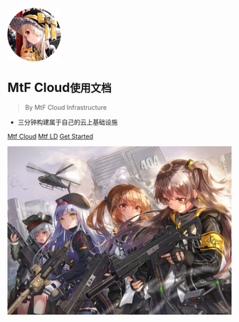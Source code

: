 <!-- _coverpage.md -->

![logo](_media/logo_120px_rounded.png)

# MtF Cloud<small>使用文档</small>

> By MtF Cloud Infrastructure

- 三分钟构建属于自己的云上基础设施

[Mtf Cloud](https://cloud.mtf.is)
[Mtf LD](https://mtf.lat)
[Get Started](#欢迎)

![](_media/background.jpg)
